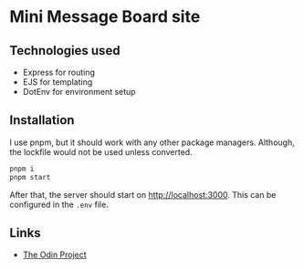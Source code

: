 # Mini Message Board site

## Technologies used

- Express for routing
- EJS for templating
- DotEnv for environment setup

## Installation

I use pnpm, but it should work with any other package managers. Although, the
lockfile would not be used unless converted.

```sh
pnpm i
pnpm start
```

After that, the server should start on <http://localhost:3000>.
This can be configured in the `.env` file.

## Links

- [The Odin Project](https://theodinproject.com)
